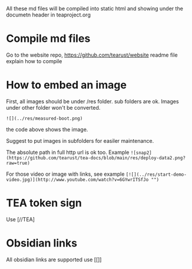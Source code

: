 
All these md files will be compiled into static html and showing under the documetn header in teaproject.org

# Compile md files
Go to the website repo, https://github.com/tearust/website readme file explain how to compile

# How to embed an image
First, all images should be under /res folder. sub folders are ok. Images under other folder won't be converted.
```
![](../res/measured-boot.png)
```
the code above shows the image. 

Suggest to put images in subfolders for easiler maintenance. 

The absolute path in full http url is ok too. Example `![snap2](https://github.com/tearust/tea-docs/blob/main/res/deploy-data2.png?raw=true)`

For those video or image with links, see example `[![](../res/start-demo-video.jpg)](http://www.youtube.com/watch?v=6GYwrITSfJo "")`

# TEA token sign
Use [//TEA]

# Obsidian links
All obsidian links are supported use [[]] 


